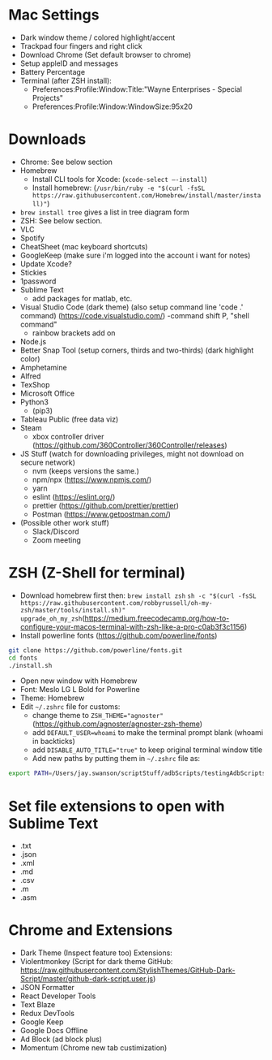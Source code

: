 # Mac Settings
- Dark window theme / colored highlight/accent
- Trackpad four fingers and right click
- Download Chrome (Set default browser to chrome)
- Setup appleID and messages
- Battery Percentage
- Terminal (after ZSH install):
	- Preferences:Profile:Window:Title:"Wayne Enterprises - Special Projects"
	- Preferences:Profile:Window:WindowSize:95x20

# Downloads
- Chrome: See below section
- Homebrew
	- Install CLI tools for Xcode: (`xcode-select —-install`)
	- Install homebrew: (`/usr/bin/ruby -e "$(curl -fsSL https://raw.githubusercontent.com/Homebrew/install/master/install)"`)
- `brew install tree` gives a list in tree diagram form
- ZSH: See below section.
- VLC
- Spotify
- CheatSheet (mac keyboard shortcuts)
- GoogleKeep (make sure i'm logged into the account i want for notes)
- Update Xcode?
- Stickies
- 1password
- Sublime Text
	- add packages for matlab, etc.
- Visual Studio Code (dark theme) (also setup command line 'code .' command) (https://code.visualstudio.com/)
	-command shift P, "shell command"
	- rainbow brackets add on
- Node.js
- Better Snap Tool (setup corners, thirds and two-thirds) (dark highlight color)
- Amphetamine
- Alfred
- TexShop
- Microsoft Office
- Python3
	- (pip3)
- Tableau Public (free data viz)
- Steam
	- xbox controller driver (https://github.com/360Controller/360Controller/releases)
- JS Stuff (watch for downloading privileges, might not download on secure network)
	- nvm (keeps versions the same.)
	- npm/npx (https://www.npmjs.com/)
	- yarn
	- eslint (https://eslint.org/)
	- prettier (https://github.com/prettier/prettier)
	- Postman (https://www.getpostman.com/)
- (Possible other work stuff)
	- Slack/Discord
	- Zoom meeting

# ZSH (Z-Shell for terminal)
- Download homebrew first then: `brew install zsh` `sh -c "$(curl -fsSL https://raw.githubusercontent.com/robbyrussell/oh-my-zsh/master/tools/install.sh)"` `upgrade_oh_my_zsh`(https://medium.freecodecamp.org/how-to-configure-your-macos-terminal-with-zsh-like-a-pro-c0ab3f3c1156)
- Install powerline fonts (https://github.com/powerline/fonts)
```bash
git clone https://github.com/powerline/fonts.git
cd fonts
./install.sh
```
- Open new window with Homebrew
- Font: Meslo LG L Bold for Powerline
- Theme: Homebrew
- Edit `~/.zshrc` file for customs:
	- change theme to `ZSH_THEME="agnoster"` (https://github.com/agnoster/agnoster-zsh-theme)
	- add `DEFAULT_USER=whoami` to make the terminal prompt blank (whoami in backticks)
	- add `DISABLE_AUTO_TITLE="true"` to keep original terminal window title
	- Add new paths by putting them in `~/.zshrc` file as:
```bash
export PATH=/Users/jay.swanson/scriptStuff/adbScripts/testingAdbScripts/:$PATH
```

# Set file extensions to open with Sublime Text
- .txt
- .json
- .xml
- .md
- .csv
- .m
- .asm

# Chrome and Extensions
- Dark Theme (Inspect feature too)
Extensions:
- Violentmonkey (Script for dark theme GitHub: https://raw.githubusercontent.com/StylishThemes/GitHub-Dark-Script/master/github-dark-script.user.js)
- JSON Formatter
- React Developer Tools
- Text Blaze
- Redux DevTools
- Google Keep
- Google Docs Offline
- Ad Block (ad block plus)
- Momentum (Chrome new tab custimization)




